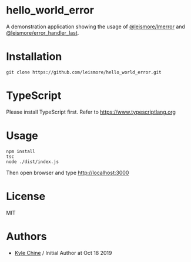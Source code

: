 # hello_world_error

A demonstration application showing the usage of [@leismore/lmerror](https://www.npmjs.com/package/@leismore/lmerror) and [@leismore/error_handler_last](https://www.npmjs.com/package/@leismore/error_handler_last).

# Installation

`git clone https://github.com/leismore/hello_world_error.git`

# TypeScript

Please install TypeScript first. Refer to <https://www.typescriptlang.org>

# Usage

```
npm install
tsc
node ./dist/index.js
```

Then open browser and type <http://localhost:3000>

# License

MIT

# Authors

* [Kyle Chine](https://www.kylechine.name) / Initial Author at Oct 18 2019

